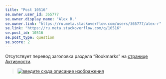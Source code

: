 ```yaml
---
title: "Post 10516"
se.owner.user_id: 365777
se.owner.display_name: "Alex R."
se.owner.link: "https://ru.meta.stackoverflow.com/users/365777/alex-r"
se.link: "https://ru.meta.stackoverflow.com/q/10516"
se.post_id: 10516
se.post_type: question
se.score: 2
---
```

<p>Отсутствует перевод заголовка раздела “Bookmarks” на <a href="https://ru.stackoverflow.com/users/current">странице Активности</a>.</p>
<blockquote>
<p><a href="https://i.stack.imgur.com/4S6VF.png" rel="nofollow noreferrer"><img src="https://i.stack.imgur.com/4S6VF.png" alt="введите сюда описание изображения" /></a></p>
</blockquote>
